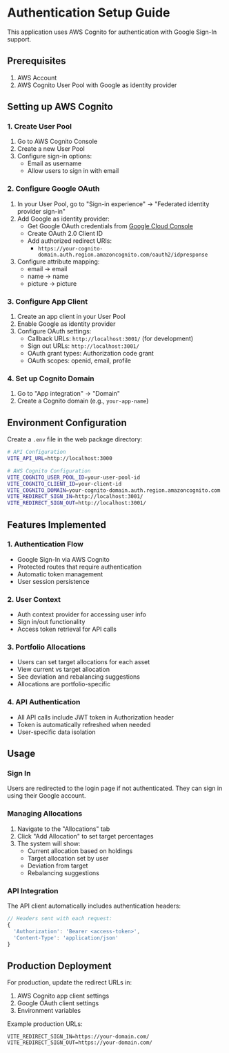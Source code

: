 # Authentication Setup Guide

This application uses AWS Cognito for authentication with Google Sign-In support.

## Prerequisites

1. AWS Account
2. AWS Cognito User Pool with Google as identity provider

## Setting up AWS Cognito

### 1. Create User Pool

1. Go to AWS Cognito Console
2. Create a new User Pool
3. Configure sign-in options:
   - Email as username
   - Allow users to sign in with email

### 2. Configure Google OAuth

1. In your User Pool, go to "Sign-in experience" → "Federated identity provider sign-in"
2. Add Google as identity provider:
   - Get Google OAuth credentials from [Google Cloud Console](https://console.cloud.google.com/)
   - Create OAuth 2.0 Client ID
   - Add authorized redirect URIs:
     - `https://your-cognito-domain.auth.region.amazoncognito.com/oauth2/idpresponse`
3. Configure attribute mapping:
   - email → email
   - name → name
   - picture → picture

### 3. Configure App Client

1. Create an app client in your User Pool
2. Enable Google as identity provider
3. Configure OAuth settings:
   - Callback URLs: `http://localhost:3001/` (for development)
   - Sign out URLs: `http://localhost:3001/`
   - OAuth grant types: Authorization code grant
   - OAuth scopes: openid, email, profile

### 4. Set up Cognito Domain

1. Go to "App integration" → "Domain"
2. Create a Cognito domain (e.g., `your-app-name`)

## Environment Configuration

Create a `.env` file in the web package directory:

```bash
# API Configuration
VITE_API_URL=http://localhost:3000

# AWS Cognito Configuration
VITE_COGNITO_USER_POOL_ID=your-user-pool-id
VITE_COGNITO_CLIENT_ID=your-client-id
VITE_COGNITO_DOMAIN=your-cognito-domain.auth.region.amazoncognito.com
VITE_REDIRECT_SIGN_IN=http://localhost:3001/
VITE_REDIRECT_SIGN_OUT=http://localhost:3001/
```

## Features Implemented

### 1. **Authentication Flow**

- Google Sign-In via AWS Cognito
- Protected routes that require authentication
- Automatic token management
- User session persistence

### 2. **User Context**

- Auth context provider for accessing user info
- Sign in/out functionality
- Access token retrieval for API calls

### 3. **Portfolio Allocations**

- Users can set target allocations for each asset
- View current vs target allocation
- See deviation and rebalancing suggestions
- Allocations are portfolio-specific

### 4. **API Authentication**

- All API calls include JWT token in Authorization header
- Token is automatically refreshed when needed
- User-specific data isolation

## Usage

### Sign In

Users are redirected to the login page if not authenticated. They can sign in using their Google account.

### Managing Allocations

1. Navigate to the "Allocations" tab
2. Click "Add Allocation" to set target percentages
3. The system will show:
   - Current allocation based on holdings
   - Target allocation set by user
   - Deviation from target
   - Rebalancing suggestions

### API Integration

The API client automatically includes authentication headers:

```typescript
// Headers sent with each request:
{
  'Authorization': 'Bearer <access-token>',
  'Content-Type': 'application/json'
}
```

## Production Deployment

For production, update the redirect URLs in:

1. AWS Cognito app client settings
2. Google OAuth client settings
3. Environment variables

Example production URLs:

```
VITE_REDIRECT_SIGN_IN=https://your-domain.com/
VITE_REDIRECT_SIGN_OUT=https://your-domain.com/
```
